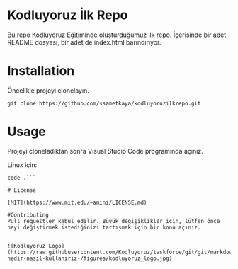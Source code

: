 # Kodluyoruz İlk Repo

Bu repo Kodluyoruz  Eğitiminde oluşturduğumuz ilk repo. İçerisinde bir adet README dosyası, bir adet de index.html barındırıyor.

# Installation

Öncelikle projeyi clonelayın.

`git clone https://github.com/ssametkaya/kodluyoruzilkrepo.git`


# Usage
Projeyi cloneladıktan sonra Visual Studio Code programında açınız.

Linux için:

```cd kodluyoruzilkrepo
code .```

# License 

[MIT](https://www.mit.edu/~amini/LICENSE.md)

#Contributing
Pull requestler kabul edilir. Büyük değişiklikler için, lütfen önce neyi değiştirmek istediğinizi tartışmak için bir konu açınız.


![Kodluyoruz Logo](https://raw.githubusercontent.com/Kodluyoruz/taskforce/git/git/markdown-nedir-nasil-kullaniriz-/figures/kodluyoruz_logo.jpg)